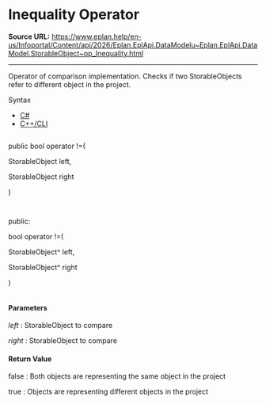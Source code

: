 # Inequality Operator

**Source URL:** https://www.eplan.help/en-us/Infoportal/Content/api/2026/Eplan.EplApi.DataModelu~Eplan.EplApi.DataModel.StorableObject~op_Inequality.html

---

Operator of comparison implementation. Checks if two StorableObjects refer to different object in the project.

Syntax

- [C#](#i-syntax-CS)
- [C++/CLI](#i-syntax-CPP2005)

```
```
public bool operator !=( 

   StorableObject left,

   StorableObject right

)
```
```

```
```
public:

bool operator !=( 

   StorableObject^ left,

   StorableObject^ right

)
```
```

#### Parameters

*left*
:   StorableObject to compare

*right*
:   StorableObject to compare

#### Return Value

false : Both objects are representing the same object in the project

true : Objects are representing different objects in the project
